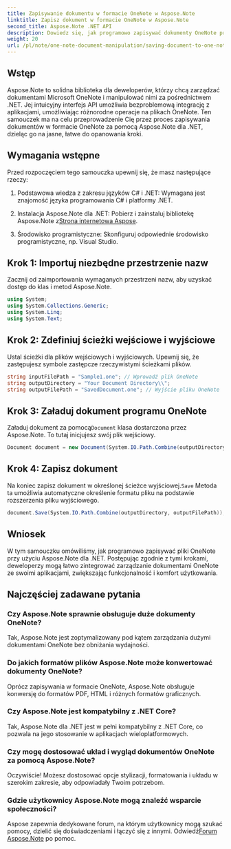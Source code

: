 ```yaml
---
title: Zapisywanie dokumentu w formacie OneNote w Aspose.Note
linktitle: Zapisz dokument w formacie OneNote w Aspose.Note
second_title: Aspose.Note .NET API
description: Dowiedz się, jak programowo zapisywać dokumenty OneNote przy użyciu Aspose.Note dla .NET w tym kompleksowym samouczku. Odkryj przewodnik krok po kroku, który przeprowadzi Cię przez cały proces — od ładowania istniejących plików OneNote do zapisywania ich w pożądanym formacie.
weight: 20
url: /pl/note/one-note-document-manipulation/saving-document-to-one-note-format/
---
```

## Wstęp

Aspose.Note to solidna biblioteka dla deweloperów, którzy chcą zarządzać dokumentami Microsoft OneNote i manipulować nimi za pośrednictwem .NET. Jej intuicyjny interfejs API umożliwia bezproblemową integrację z aplikacjami, umożliwiając różnorodne operacje na plikach OneNote. Ten samouczek ma na celu przeprowadzenie Cię przez proces zapisywania dokumentów w formacie OneNote za pomocą Aspose.Note dla .NET, dzieląc go na jasne, łatwe do opanowania kroki.

## Wymagania wstępne

Przed rozpoczęciem tego samouczka upewnij się, że masz następujące rzeczy:

1. Podstawowa wiedza z zakresu języków C# i .NET: Wymagana jest znajomość języka programowania C# i platformy .NET.
   
2.  Instalacja Aspose.Note dla .NET: Pobierz i zainstaluj bibliotekę Aspose.Note z[Strona internetowa Aspose](https://releases.aspose.com/note/net/).

3. Środowisko programistyczne: Skonfiguruj odpowiednie środowisko programistyczne, np. Visual Studio.

## Krok 1: Importuj niezbędne przestrzenie nazw

Zacznij od zaimportowania wymaganych przestrzeni nazw, aby uzyskać dostęp do klas i metod Aspose.Note.

```csharp
using System;
using System.Collections.Generic;
using System.Linq;
using System.Text;
```

## Krok 2: Zdefiniuj ścieżki wejściowe i wyjściowe

Ustal ścieżki dla plików wejściowych i wyjściowych. Upewnij się, że zastępujesz symbole zastępcze rzeczywistymi ścieżkami plików.

```csharp
string inputFilePath = "Sample1.one"; // Wprowadź plik OneNote
string outputDirectory = "Your Document Directory\\";
string outputFilePath = "SavedDocument.one"; // Wyjście pliku OneNote
```

## Krok 3: Załaduj dokument programu OneNote

 Załaduj dokument za pomocą`Document` klasa dostarczona przez Aspose.Note. To tutaj inicjujesz swój plik wejściowy.

```csharp
Document document = new Document(System.IO.Path.Combine(outputDirectory, inputFilePath));
```

## Krok 4: Zapisz dokument

 Na koniec zapisz dokument w określonej ścieżce wyjściowej.`Save` Metoda ta umożliwia automatyczne określenie formatu pliku na podstawie rozszerzenia pliku wyjściowego.

```csharp
document.Save(System.IO.Path.Combine(outputDirectory, outputFilePath));
```

## Wniosek

W tym samouczku omówiliśmy, jak programowo zapisywać pliki OneNote przy użyciu Aspose.Note dla .NET. Postępując zgodnie z tymi krokami, deweloperzy mogą łatwo zintegrować zarządzanie dokumentami OneNote ze swoimi aplikacjami, zwiększając funkcjonalność i komfort użytkowania.

## Najczęściej zadawane pytania

### Czy Aspose.Note sprawnie obsługuje duże dokumenty OneNote?

Tak, Aspose.Note jest zoptymalizowany pod kątem zarządzania dużymi dokumentami OneNote bez obniżania wydajności.

### Do jakich formatów plików Aspose.Note może konwertować dokumenty OneNote?

Oprócz zapisywania w formacie OneNote, Aspose.Note obsługuje konwersję do formatów PDF, HTML i różnych formatów graficznych.

### Czy Aspose.Note jest kompatybilny z .NET Core?

Tak, Aspose.Note dla .NET jest w pełni kompatybilny z .NET Core, co pozwala na jego stosowanie w aplikacjach wieloplatformowych.

### Czy mogę dostosować układ i wygląd dokumentów OneNote za pomocą Aspose.Note?

Oczywiście! Możesz dostosować opcje stylizacji, formatowania i układu w szerokim zakresie, aby odpowiadały Twoim potrzebom.

### Gdzie użytkownicy Aspose.Note mogą znaleźć wsparcie społeczności?

 Aspose zapewnia dedykowane forum, na którym użytkownicy mogą szukać pomocy, dzielić się doświadczeniami i łączyć się z innymi. Odwiedź[Forum Aspose.Note](https://forum.aspose.com/c/note/28) po pomoc.